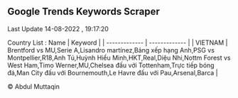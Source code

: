 

## Google Trends Keywords Scraper 
 
Last Update 14-08-2022 , 19:17:20

Country List :
 Name  | Keyword |
| ------------- | ------------- |
| VIETNAM | Brentford vs MU,Serie A,Lisandro martínez,Bảng xếp hạng Anh,PSG vs Montpellier,R18,Anh Tú,Huỳnh Hiểu Minh,HKT,Real,Diệu Nhi,Nottm Forest vs West Ham,Timo Werner,MU,Chelsea đấu với Tottenham,Trực tiếp bóng đá,Man City đấu với Bournemouth,Le Havre đấu với Pau,Arsenal,Barca |



© Abdul Muttaqin 
